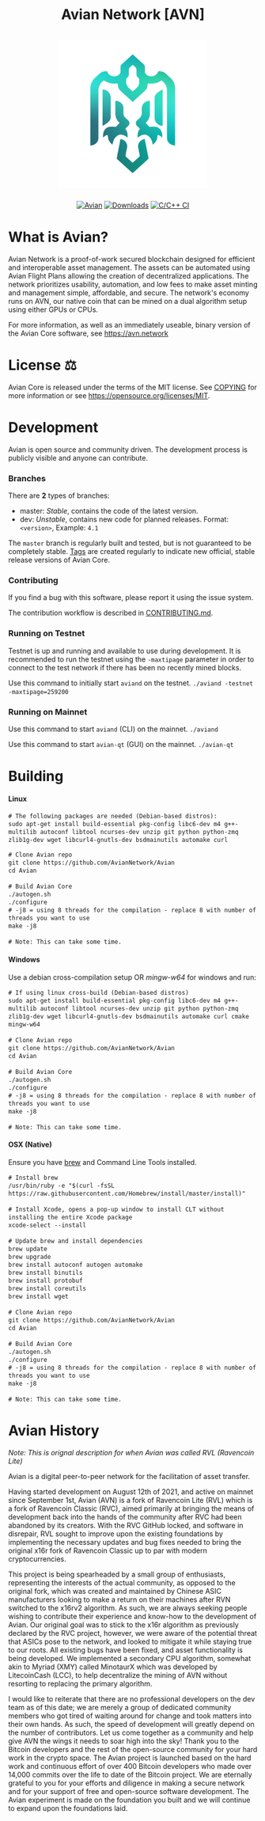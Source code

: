 <h1 align="center">
Avian Network [AVN]  
<br/><br/>
<img src="./src/qt/res/icons/avian.png" alt="Avian" width="300"/>
</h1>

<div align="center">

[![Avian](https://img.shields.io/badge/Avian-Network-blue.svg)](https://avn.network)
[![Downloads](https://img.shields.io/github/downloads/AvianNetwork/Avian/total)](https://avn.network)
[![C/C++ CI](https://github.com/AvianNetwork/Avian/actions/workflows/c-cpp.yml/badge.svg)](https://github.com/AvianNetwork/Avian/actions/workflows/c-cpp.yml)

</div>

# What is Avian?

Avian Network is a proof-of-work secured blockchain designed
for efficient and interoperable asset management. 
The assets can be automated using Avian Flight Plans allowing the creation of decentralized applications. 
The network prioritizes usability, automation, and low fees to make asset minting and management
simple, affordable, and secure. The network's economy runs on AVN, our
native coin that can be mined on a dual algorithm setup using either GPUs
or CPUs.

For more information, as well as an immediately useable, binary version of
the Avian Core software, see https://avn.network

# License ⚖️
Avian Core is released under the terms of the MIT license. See [COPYING](COPYING) for more
information or see https://opensource.org/licenses/MIT.

# Development

Avian is open source and community driven. The development process is publicly visible and anyone can contribute.

### Branches

There are **2** types of branches:

  - master: *Stable*, contains the code of the latest version.
  - dev: *Unstable*, contains new code for planned releases. Format: `<version>`, Example: `4.1`

The `master` branch is regularly built and tested, but is not guaranteed to be
completely stable. [Tags](https://github.com/AvianNetwork/Avian/tags) are created
regularly to indicate new official, stable release versions of Avian Core.

### Contributing

If you find a bug with this software, please report it using the issue system.

The contribution workflow is described in [CONTRIBUTING.md](CONTRIBUTING.md).

### Running on Testnet

Testnet is up and running and available to use during development. It is recommended to run the testnet using the `-maxtipage` parameter in order to connect to the test network if there has been no recently mined blocks.

Use this command to initially start `aviand` on the testnet. <code>./aviand -testnet -maxtipage=259200</code>

### Running on Mainnet

Use this command to start `aviand` (CLI) on the mainnet.
<code>./aviand</code>

Use this command to start `avian-qt` (GUI) on the mainnet.
<code>./avian-qt</code>

# Building

#### Linux

```shell
# The following packages are needed (Debian-based distros):
sudo apt-get install build-essential pkg-config libc6-dev m4 g++-multilib autoconf libtool ncurses-dev unzip git python python-zmq zlib1g-dev wget libcurl4-gnutls-dev bsdmainutils automake curl
```

```shell
# Clone Avian repo
git clone https://github.com/AvianNetwork/Avian
cd Avian

# Build Avian Core
./autogen.sh
./configure
# -j8 = using 8 threads for the compilation - replace 8 with number of threads you want to use
make -j8

# Note: This can take some time.
```

#### Windows

Use a debian cross-compilation setup OR *mingw-w64* for windows and run:

```shell
# If using linux cross-build (Debian-based distros)
sudo apt-get install build-essential pkg-config libc6-dev m4 g++-multilib autoconf libtool ncurses-dev unzip git python python-zmq zlib1g-dev wget libcurl4-gnutls-dev bsdmainutils automake curl cmake mingw-w64

# Clone Avian repo
git clone https://github.com/AvianNetwork/Avian
cd Avian

# Build Avian Core
./autogen.sh
./configure
# -j8 = using 8 threads for the compilation - replace 8 with number of threads you want to use
make -j8

# Note: This can take some time.
```

#### OSX **(Native)**
Ensure you have [brew](https://brew.sh) and Command Line Tools installed.

```shell
# Install brew
/usr/bin/ruby -e "$(curl -fsSL https://raw.githubusercontent.com/Homebrew/install/master/install)"

# Install Xcode, opens a pop-up window to install CLT without installing the entire Xcode package
xcode-select --install 

# Update brew and install dependencies
brew update
brew upgrade
brew install autoconf autogen automake
brew install binutils
brew install protobuf
brew install coreutils
brew install wget

# Clone Avian repo
git clone https://github.com/AvianNetwork/Avian
cd Avian

# Build Avian Core
./autogen.sh
./configure
# -j8 = using 8 threads for the compilation - replace 8 with number of threads you want to use
make -j8

# Note: This can take some time.
```

# Avian History 
*Note: This is orignal description for when Avian was called RVL (Ravencoin Lite)*

Avian is a digital peer-to-peer network for the facilitation of asset transfer.

Having started development on August 12th of 2021, and active on mainnet since September 1st, Avian (AVN) is a fork of Ravencoin Lite (RVL) which is a fork of Ravencoin Classic (RVC), aimed primarily at bringing the means of development back into the hands of the community after RVC had been abandoned by its creators. With the RVC GitHub locked, and software in disrepair, RVL sought to improve upon the existing foundations by implementing the necessary updates and bug fixes needed to bring the original x16r fork of Ravencoin Classic up to par with modern cryptocurrencies.

This project is being spearheaded by a small group of enthusiasts, representing the interests of the actual community, as opposed to the original fork, which was created and maintained by Chinese ASIC manufacturers looking to make a return on their machines after RVN switched to the x16rv2 algorithm. As such, we are always seeking people wishing to contribute their experience and know-how to the development of Avian.
Our original goal was to stick to the x16r algorithm as previously declared by the RVC project, however, we were aware of the potential threat that ASICs pose to the network, and looked to mitigate it while staying true to our roots. All existing bugs have been fixed, and asset functionality is being developed. We implemented a secondary CPU algorithm, somewhat akin to Myriad (XMY) called MinotaurX which was developed by LitecoinCash (LCC), to help decentralize the mining of AVN without resorting to replacing the primary algorithm.

I would like to reiterate that there are no professional developers on the dev team as of this date; we are merely a group of dedicated community members who got tired of waiting around for change and took matters into their own hands. As such, the speed of development will greatly depend on the number of contributors. Let us come together as a community and help give AVN the wings it needs to soar high into the sky!
Thank you to the Bitcoin developers and the rest of the open-source community for your hard work in the crypto space.
The Avian project is launched based on the hard work and continuous effort of over 400 Bitcoin developers who made over 14,000 commits over the life to date of the Bitcoin project. We are eternally grateful to you for your efforts and diligence in making a secure network and for your support of free and open-source software development. The Avian experiment is made on the foundation you built and we will continue to expand upon the foundations laid.
